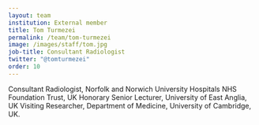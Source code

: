 ```yaml
---
layout: team
institution: External member
title: Tom Turmezei
permalink: /team/tom-turmezei
image: /images/staff/tom.jpg
job-title: Consultant Radiologist
twitter: "@tomturmezei"
order: 10
---
```

Consultant Radiologist, Norfolk and Norwich University Hospitals NHS Foundation Trust, UK Honorary Senior Lecturer,
University of East Anglia, UK Visiting Researcher, Department of Medicine, University of Cambridge, UK.
